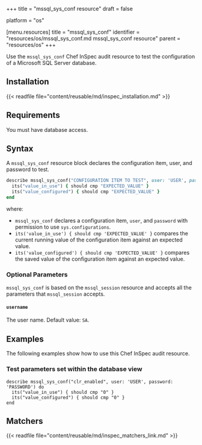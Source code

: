 +++
title = "mssql_sys_conf resource"
draft = false

platform = "os"

[menu.resources]
    title = "mssql_sys_conf"
    identifier = "resources/os/mssql_sys_conf.md mssql_sys_conf resource"
    parent = "resources/os"
+++

Use the `mssql_sys_conf` Chef InSpec audit resource to test the configuration of a Microsoft SQL Server database.

## Installation

{{< readfile file="content/reusable/md/inspec_installation.md" >}}

## Requirements

You must have database access.

## Syntax

A `mssql_sys_conf` resource block declares the configuration item, user, and password to test.

```ruby
describe mssql_sys_conf("CONFIGURATION ITEM TO TEST", user: 'USER', password: 'PASSWORD') do
  its("value_in_use") { should cmp "EXPECTED_VALUE" }
  its("value_configured") { should cmp "EXPECTED_VALUE" }
end
```

where:

- `mssql_sys_conf` declares a configuration item, `user`, and `password` with permission to use `sys.configurations`.
- `its('value_in_use') { should cmp 'EXPECTED_VALUE' }` compares the current running value of the configuration item against an expected value.
- `its('value_configured') { should cmp 'EXPECTED_VALUE' }` compares the saved value of the configuration item against an expected value.

### Optional Parameters

`mssql_sys_conf` is based on the `mssql_session` resource and accepts all the parameters that `mssql_session` accepts.

#### `username`

The user name. Default value: `SA`.

## Examples

The following examples show how to use this Chef InSpec audit resource.

### Test parameters set within the database view

    describe mssql_sys_conf("clr_enabled", user: 'USER', password: 'PASSWORD') do
      its("value_in_use") { should cmp "0" }
      its("value_configured") { should cmp "0" }
    end

## Matchers

{{< readfile file="content/reusable/md/inspec_matchers_link.md" >}}
